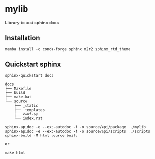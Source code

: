 # mylib

Library to test sphinx docs

## Installation

    mamba install -c conda-forge sphinx m2r2 sphinx_rtd_theme

## Quickstart sphinx

```
sphinx-quickstart docs

docs
├── Makefile
├── build
├── make.bat
└── source
    ├── _static
    ├── _templates
    ├── conf.py
    └── index.rst

sphinx-apidoc -e --ext-autodoc -f -o source/api/package ../mylib
sphinx-apidoc -e --ext-autodoc -f -o source/api/scripts ../scripts
sphinx-build -M html source build

or 

make html

```
